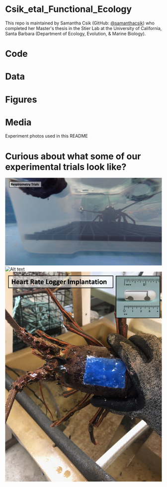 # Csik_etal_Functional_Ecology

This repo is maintained by Samantha Csik (GitHub: [@samanthacsik](https://github.com/samanthacsik)) who completed her Master's thesis in the Stier Lab at the University of California, Santa Barbara (Department of Ecology, Evolution, & Marine Biology).

# Code 

# Data

# Figures

# Media

Experiment photos used in this README

# Curious about what some of our experimental trials look like?
![Alt text](/media/respirometry.png?raw=true "A lobster inside an intermittent-flow respirometry chamber" )
![Alt text](/media/foraging.png?raw=true "Munching on mussels during a foraging trial")
![Alt text](/media/heart.png?raw=true "Heart rate loggers are implanted under the carapace, then the incision is sealed using dental wax")

